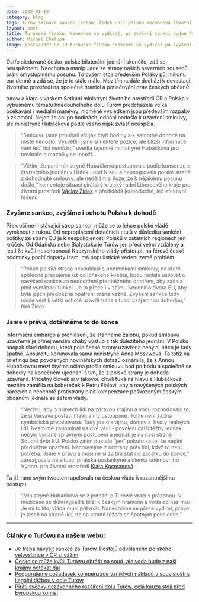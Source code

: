 ```yaml
---
date: 2022-01-19
category: blog
tags: turów smlouva sankce jednání židek uhlí polsko kocmanová životní prostředí
layout: post
title: Turówské fiasko. Nenechme se vydírat, po zvýšení sankcí budou Poláci k dohodě ochotnější
author: Michal Chalupa
image: posts/2022-01-19-turowske-fiasko-nenechme-se-vydirat-po-zvyseni-sankci-budou-polaci-k-dohode-ochotnejsi.jpg
---
```

Ostře sledované česko-polské bilaterální jednání skončilo, zdá se, neúspěchem. Neochota a manipulace ze strany našich severních sousedů brání smysluplnému posunu. To ovšem stojí především Poláky půl milionu eur denně a zdá se, že je to stále málo. Mezitím nadále dochází k devastaci životního prostředí na společné hranici a potlačování práv českých občanů.

turow a klara s vaskem
Setkání ministryní životního prostředí ČR a Polska k výbušnému tématu hnědouhelného dolu Turów předcházela velká očekávání i mediální manévry, nicméně výsledkem jsou především rozpaky a zklamání. Nejen že ani po hodinách jednání nedošlo k uzavření smlouvy, ale ministryně Hubáčková podle všeho nijak zvlášť neuspěla. 

> "Smlouvu jsme probírali víc jak čtyři hodiny a k samotné dohodě na místě nedošlo. Vysvětlili jsme si některé pozice, ale bližší informace vám teď říci nemůžu," uvedla tajemně ministryně Hubáčková pro novináře a otazníky se množí. 

> “Věřím, že paní ministryně Hubáčková postupovala podle konsenzu z čtvrtečního jednání v Hrádku nad Nisou a neustupovala polské straně z dohodnuté smlouvy, ale nedělám si iluze, že k nějakému posunu došlo,” komentuje situaci pirátský krajský radní Libereckého kraje pro životní prostředí [Václav Židek](/lide/vaclav-zidek) a předkládá jednoduché, leč efektivní řešení. 


### Zvyšme sankce, zvýšíme i ochotu Polska k dohodě

Překročíme-li stávající strop sankcí, může se to lehce polské vládě vymknout z rukou. Od neproplácení dotačních titulů v důsledku sankční politiky ze strany EU je k nespokojenosti Poláků v ostatních regionech jen krůček. Od Gdaňsku nebo Bialystoku je Turów jen přeci velmi vzdálený a jestliže kvůli neschopnosti Kaczynského vlády přistoupit na férové české podmínky pocítí dopady i tam, má populistické vedení země problém.

> “Pokud polská strana nesouhlasí s podmínkami smlouvy, na které společně pracujeme už od loňského května, budu nadále usilovat o navýšení sankce za nedodržení předběžného opatření, aby začala plnit vymáhací funkci. Je to přece i v zájmu Soudního dvora EU, aby byla jejich předběžná opatření brána vážně. Zvýšení sankce tedy může vést k větší ochotě uzavřít tuhle situaci vzájemnou dohodou,” říká Židek.

### Jsme v právu, dotáhněme to do konce

Informační embargo a prohlášení, že stáhneme žalobu, pokud smlouvu uzavřeme je přinejmenším chabý výstup z tak důležitého jednání. V Polsku naopak slaví dohodu, která pole české strany uzavřena nebyla, něco je tady špatně. Absurditu korunovala sama ministryně Anna Moskwová. Ta totiž na briefingu bez povolených novinářských dotazů oznámila, že s Annou Hubáčkovou mezi čtyřma očima prošla smlouvu bod po bodu a společně se dohodly na konečném ujednání s tím, že z polské strany je dohoda uzavřená. Příčetný člověk si v takovou chvíli ťuká na hlavu a Hubáčková mezitím zamířila na kobereček k Petru Fialovi, aby o navýšených polských nárocích a neochotě protistrany plnit kompenzace poškozeným českým občanům jednala se šéfem vlády.

> “Nechci, aby o právech lidí na zdravou krajinu a vodu rozhodovalo to, že si Varšava postaví hlavu a my ustoupíme. Tohle není žádná symbolická přetahovaná. Tady jde o krajinu, domov a životy reálných lidí. Nesmíme zapomínat na dvě věci - povolení další těžby jednak nebylo vydané správným postupem a jednak je na naší straně i Soudní dvůr EU. Polsko zatím dostalo “jen” pokutu za to, že neplní předběžné opatření. Necouvejme z ochrany práv lidí, když to není potřeba. Jsme v právu a musíme si za tím stát od začátku do konce,” zareagovala na situaci pirátská poslankyně a členka sněmovního Výboru pro životní prostředí [Klára Kocmanová](https://lide.pirati.cz/profil/1961/). 

Ta již ráno svým tweetem apelovala na českou vládu k razantnějšímu postupu:

> “Ministryně Hubáčková se z jednání o Turówě vrací s prázdnou. V mezičase se důlní rypadla blíží k českým hranicím a voda od nás mizí. Je mi to líto, vláda musí přitvrdit. Nenecháme se přece vydírat, právo je jasně na straně lidí, ne na straně těžaře se špatným povolením.”

---

### Články o Turówu na našem webu:
* [Je třeba navýšit sankce za Turów. Postojů odvolaného polského velvyslance v ČR si vážím](/aktuality/vaclav-zidek-je-treba-navysit-sankce-za-turow-postoju-odvolaneho-polskeho-velvyslance-v-cr-si-vazim.html)
* [Česko se může kvůli Turówu obrátit na soud, ale voda bude z naší krajiny odtékat dál](/aktuality/cesko-se-muze-kvuli-turowu-obratit-na-soud-ale-voda-bude-z-nasi-krajiny-odtekat-dal.html)
* [Podporujeme požadavek kompenzace vzniklých nákladů v souvislosti s ilegální těžbou v dole Turów](/aktuality/podporujeme-pozadavek-kompenzace-vzniklych-nakladu-v-souvislosti-s-ilegalni-tezbou-v-dole-turow.html)
* [Piráti svědky nezákonného rozšíření dolu Turów, celá kauza stojí před Evropskou komisí](/aktuality/pirati-svedky-nezakonneho-rozsireni-dolu-turow-cela-kauza-stoji-pred-evropskou-komisi.html)